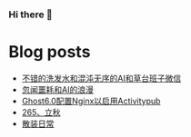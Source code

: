### Hi there 👋

<!--
**rebron1900/rebron1900** is a ✨ _special_ ✨ repository because its `README.md` (this file) appears on your GitHub profile.

Here are some ideas to get you started:

- 🔭 I’m currently working on ...
- 🌱 I’m currently learning ...
- 👯 I’m looking to collaborate on ...
- 🤔 I’m looking for help with ...
- 💬 Ask me about ...
- 📫 How to reach me: ...
- 😄 Pronouns: ...
- ⚡ Fun fact: ...
-->



# Blog posts
<!-- BLOG-POST-LIST:START -->
- [不错的洗发水和混沌无序的AI和草台班子微信](https://1900.live/good-shampoo-and-chaotic-ai-and-makeshift-wechat/)
- [忽闻噩耗和AI的浪漫](https://1900.live/suddenly-hearing-bad-news-and-the-romance-of-ai/)
- [Ghost6.0配置Nginx以启用Activitypub](https://1900.live/ghost6-0pei-zhi-nginxyi-qi-yong-activitypub/)
- [265、立秋](https://1900.live/265-li-qiu/)
- [散装日常](https://1900.live/re-de-fa-hun-sui-sui-nian/)
<!-- BLOG-POST-LIST:END -->
